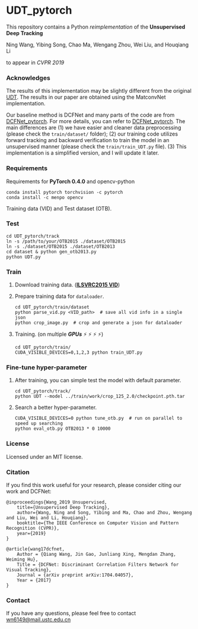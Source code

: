 # UDT_pytorch
This repository contains a Python *reimplementation* of the **Unsupervised Deep Tracking** 

Ning Wang, Yibing Song, Chao Ma, Wengang Zhou, Wei Liu, and Houqiang Li 

to appear in *CVPR 2019*

### Acknowledges

The results of this implementation may be slightly different from the original [UDT](http://github.com/594422814/UDT). The results in our paper are obtained using the MatconvNet implementation.

Our baseline method is DCFNet and many parts of the code are from [DCFNet_pytorch](https://github.com/foolwood/DCFNet_pytorch). For more details, you can refer to [DCFNet_pytorch](https://github.com/foolwood/DCFNet_pytorch). The main differences are (1) we have easier and cleaner data preprocessing (please check the ```train/dataset/``` folder); (2) our training code utilizes forward tracking and backward verification to train the model in an unsupervised manner (please check the ```train/train_UDT.py``` file). (3) This implementation is a simplified version, and I will update it later.

### Requirements

Requirements for **PyTorch 0.4.0** and opencv-python

```shell
conda install pytorch torchvision -c pytorch
conda install -c menpo opencv
```

Training data (VID) and Test dataset (OTB).

### Test

```shell
cd UDT_pytorch/track 
ln -s /path/to/your/OTB2015 ./dataset/OTB2015
ln -s ./dataset/OTB2015 ./dataset/OTB2013
cd dataset & python gen_otb2013.py
python UDT.py
```

### Train

1. Download training data. ([**ILSVRC2015 VID**](http://bvisionweb1.cs.unc.edu/ilsvrc2015/download-videos-3j16.php#vid)) 

2. Prepare training data for `dataloader`.

   ```shell
   cd UDT_pytorch/train/dataset
   python parse_vid.py <VID_path>  # save all vid info in a single json
   python crop_image.py  # crop and generate a json for dataloader
   ```

3. Training. (on multiple ***GPUs*** :zap: :zap: :zap: :zap:)

   ```
   cd UDT_pytorch/train/
   CUDA_VISIBLE_DEVICES=0,1,2,3 python train_UDT.py
   ```

### Fine-tune hyper-parameter

1. After training, you can simple test the model with default parameter.

   ```shell
   cd UDT_pytorch/track/
   python UDT --model ../train/work/crop_125_2.0/checkpoint.pth.tar
   ```

2. Search a better hyper-parameter.

   ```shell
   CUDA_VISIBLE_DEVICES=0 python tune_otb.py  # run on parallel to speed up searching
   python eval_otb.py OTB2013 * 0 10000
   ```

### License
Licensed under an MIT license.

### Citation
If you find this work useful for your research, please consider citing our work and DCFNet:
```
@inproceedings{Wang_2019_Unsupervised,
    title={Unsupervised Deep Tracking},
    author={Wang, Ning and Song, Yibing and Ma, Chao and Zhou, Wengang and Liu, Wei and Li, Houqiang},
    booktitle={The IEEE Conference on Computer Vision and Pattern Recognition (CVPR)},
    year={2019}
}

@article{wang17dcfnet,
    Author = {Qiang Wang, Jin Gao, Junliang Xing, Mengdan Zhang, Weiming Hu},
    Title = {DCFNet: Discriminant Correlation Filters Network for Visual Tracking},
    Journal = {arXiv preprint arXiv:1704.04057},
    Year = {2017}
}
```

### Contact
If you have any questions, please feel free to contact wn6149@mail.ustc.edu.cn



